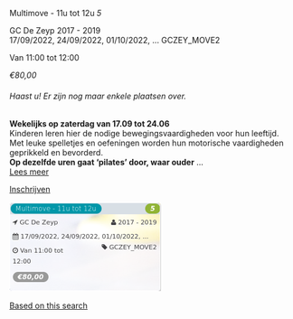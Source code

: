 Multimove - 11u tot 12u *5*

GC De Zeyp 2017 - 2019  
17/09/2022, 24/09/2022, 01/10/2022, ... GCZEY\_MOVE2  

Van 11:00 tot 12:00

*€80,00*

  

###### *Haast u! Er zijn nog maar enkele plaatsen over.*

  

**Wekelijks op zaterdag van 17.09 tot 24.06**  
Kinderen leren hier de nodige bewegingsvaardigheden voor hun leeftijd.  
Met leuke spelletjes en oefeningen worden hun motorische vaardigheden geprikkeld en bevorderd.  
**Op dezelfde uren gaat ‘pilates’ door, waar ouder** ...  
[Lees meer](https://tickets.vgc.be/activity/subscribe/GCZEY_MOVE2)

[Inschrijven](https://tickets.vgc.be/activity/subscribe/GCZEY_MOVE2)

![](80250.png)

[Based on this search](https://tickets.vgc.be/activity/index?&vrijeplaatsen=1&Age%5B%5D=4%2C6&entity=276)